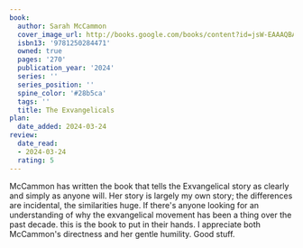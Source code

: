 ```yaml
---
book:
  author: Sarah McCammon
  cover_image_url: http://books.google.com/books/content?id=jsW-EAAAQBAJ&printsec=frontcover&img=1&zoom=1&source=gbs_api
  isbn13: '9781250284471'
  owned: true
  pages: '270'
  publication_year: '2024'
  series: ''
  series_position: ''
  spine_color: '#28b5ca'
  tags: ''
  title: The Exvangelicals
plan:
  date_added: 2024-03-24
review:
  date_read:
  - 2024-03-24
  rating: 5
---
```

McCammon has written the book that tells the Exvangelical story as clearly and simply as anyone will. Her story is largely my own story; the differences are incidental, the similarities huge. If there's anyone looking for an understanding of why the exvangelical movement has been a thing over the past decade. this is the book to put in their hands. I appreciate both McCammon's directness and her gentle humility. Good stuff.
